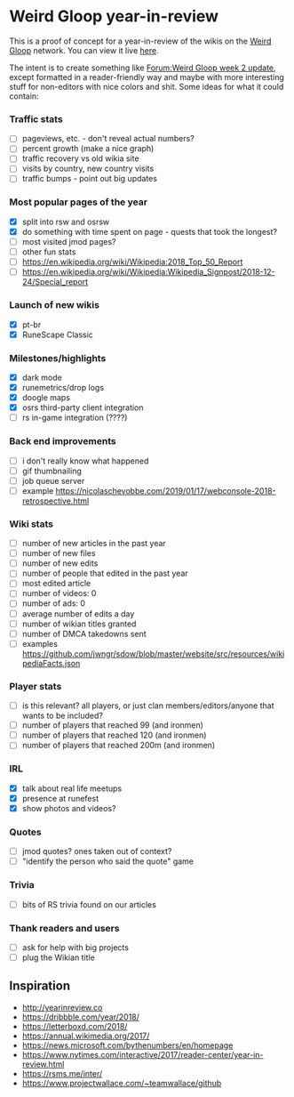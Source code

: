# Weird Gloop year-in-review

This is a proof of concept for a year-in-review of the wikis on the [Weird Gloop](https://weirdgloop.org) network. You can view it live [here](https://iiii-i-i-i.github.io/year-in-review/).

The intent is to create something like [Forum:Weird Gloop week 2 update](https://meta.weirdgloop.org/w/Forum:Weird_Gloop_week_2_update), except formatted in a reader-friendly way and maybe with more interesting stuff for non-editors with nice colors and shit. Some ideas for what it could contain:

### Traffic stats
- [ ] pageviews, etc. - don't reveal actual numbers?
- [ ] percent growth (make a nice graph)
- [ ] traffic recovery vs old wikia site
- [ ] visits by country, new country visits
- [ ] traffic bumps - point out big updates

### Most popular pages of the year
- [x] split into rsw and osrsw
- [x] do something with time spent on page - quests that took the longest?
- [ ] most visited jmod pages?
- [ ] other fun stats
- [ ] https://en.wikipedia.org/wiki/Wikipedia:2018_Top_50_Report
- [ ] https://en.wikipedia.org/wiki/Wikipedia:Wikipedia_Signpost/2018-12-24/Special_report

### Launch of new wikis
- [x] pt-br
- [x] RuneScape Classic

### Milestones/highlights
- [x] dark mode
- [x] runemetrics/drop logs
- [x] doogle maps
- [x] osrs third-party client integration
- [ ] rs in-game integration (????)

### Back end improvements
- [ ] i don't really know what happened
- [ ] gif thumbnailing
- [ ] job queue server
- [ ] example https://nicolaschevobbe.com/2019/01/17/webconsole-2018-retrospective.html

### Wiki stats
- [ ] number of new articles in the past year
- [ ] number of new files
- [ ] number of new edits
- [ ] number of people that edited in the past year
- [ ] most edited article
- [ ] number of videos: 0
- [ ] number of ads: 0
- [ ] average number of edits a day
- [ ] number of wikian titles granted
- [ ] number of DMCA takedowns sent
- [ ] examples https://github.com/jwngr/sdow/blob/master/website/src/resources/wikipediaFacts.json

### Player stats
- [ ] is this relevant? all players, or just clan members/editors/anyone that wants to be included?
- [ ] number of players that reached 99 (and ironmen)
- [ ] number of players that reached 120 (and ironmen)
- [ ] number of players that reached 200m (and ironmen)

### IRL
- [x] talk about real life meetups
- [x] presence at runefest
- [x] show photos and videos?

### Quotes
- [ ] jmod quotes? ones taken out of context?
- [ ] "identify the person who said the quote" game

### Trivia
- [ ] bits of RS trivia found on our articles

### Thank readers and users
- [ ] ask for help with big projects
- [ ] plug the Wikian title

## Inspiration
* http://yearinreview.co
* https://dribbble.com/year/2018/
* https://letterboxd.com/2018/
* https://annual.wikimedia.org/2017/
* https://news.microsoft.com/bythenumbers/en/homepage
* https://www.nytimes.com/interactive/2017/reader-center/year-in-review.html
* https://rsms.me/inter/
* https://www.projectwallace.com/~teamwallace/github